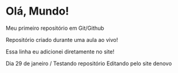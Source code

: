 # Olá, Mundo!
 Meu primeiro repositório em Git/Github

Repositório criado durante uma aula ao vivo!

Essa linha eu adicionei diretamente no site!

Dia 29 de janeiro / Testando repositório
Editando pelo site
denovo
